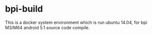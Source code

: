 # bpi-build

  This is a docker system environment which is run ubuntu 14.04, for bpi M3/M64 android 5.1 source code compile.
